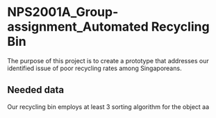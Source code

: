 # NPS2001A_Group-assignment_Automated Recycling Bin
The purpose of this project is to create a prototype that addresses our identified issue of poor recycling rates among Singaporeans.
## Needed data
Our recycling bin employs at least 3 sorting algorithm for the object
aa
